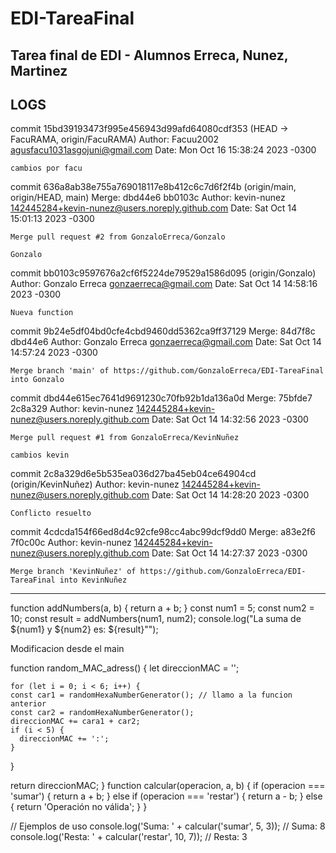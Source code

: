 # EDI-TareaFinal
Tarea final de EDI - Alumnos Erreca, Nunez, Martinez
---------------------------------------------------------------------------------------------------------------------------

## LOGS

commit 15bd39193473f995e456943d99afd64080cdf353 (HEAD -> FacuRAMA, origin/FacuRAMA)
Author: Facuu2002 <agusfacu1031asgojuni@gmail.com>
Date:   Mon Oct 16 15:38:24 2023 -0300

    cambios por facu

commit 636a8ab38e755a769018117e8b412c6c7d6f2f4b (origin/main, origin/HEAD, main)
Merge: dbd44e6 bb0103c
Author: kevin-nunez <142445284+kevin-nunez@users.noreply.github.com>
Date:   Sat Oct 14 15:01:13 2023 -0300

    Merge pull request #2 from GonzaloErreca/Gonzalo

    Gonzalo

commit bb0103c9597676a2cf6f5224de79529a1586d095 (origin/Gonzalo)
Author: Gonzalo Erreca <gonzaerreca@gmail.com>
Date:   Sat Oct 14 14:58:16 2023 -0300

    Nueva function

commit 9b24e5df04bd0cfe4cbd9460dd5362ca9ff37129
Merge: 84d7f8c dbd44e6
Author: Gonzalo Erreca <gonzaerreca@gmail.com>
Date:   Sat Oct 14 14:57:24 2023 -0300

    Merge branch 'main' of https://github.com/GonzaloErreca/EDI-TareaFinal into Gonzalo

commit dbd44e615ec7641d9691230c70fb92b1da136a0d
Merge: 75bfde7 2c8a329
Author: kevin-nunez <142445284+kevin-nunez@users.noreply.github.com>
Date:   Sat Oct 14 14:32:56 2023 -0300

    Merge pull request #1 from GonzaloErreca/KevinNuñez

    cambios kevin

commit 2c8a329d6e5b535ea036d27ba45eb04ce64904cd (origin/KevinNuñez)
Author: kevin-nunez <142445284+kevin-nunez@users.noreply.github.com>
Date:   Sat Oct 14 14:28:20 2023 -0300

    Conflicto resuelto

commit 4cdcda154f66ed8d4c92cfe98cc4abc99dcf9dd0
Merge: a83e2f6 7f0c00c
Author: kevin-nunez <142445284+kevin-nunez@users.noreply.github.com>
Date:   Sat Oct 14 14:27:37 2023 -0300

    Merge branch 'KevinNuñez' of https://github.com/GonzaloErreca/EDI-TareaFinal into KevinNuñez


    
---------------------------------------------------------------------------------------------------------------------------

function addNumbers(a, b) {
    return a + b;
  }
  const num1 = 5;
  const num2 = 10;
  const result = addNumbers(num1, num2);
  console.log("La suma de ${num1} y ${num2} es: ${result}"");
  
Modificacion desde el main

function random_MAC_adress() {
    let direccionMAC = '';

    for (let i = 0; i < 6; i++) {
    const car1 = randomHexaNumberGenerator(); // llamo a la funcion anterior
    const car2 = randomHexaNumberGenerator();
    direccionMAC += cara1 + car2;
    if (i < 5) {
      direccionMAC += ':';
    }
  }

  return direccionMAC;
}
function calcular(operacion, a, b) {
  if (operacion === 'sumar') {
    return a + b;
  } else if (operacion === 'restar') {
    return a - b;
  } else {
    return 'Operación no válida';
  }
}

// Ejemplos de uso
console.log('Suma: ' + calcular('sumar', 5, 3));    // Suma: 8
console.log('Resta: ' + calcular('restar', 10, 7));  // Resta: 3
